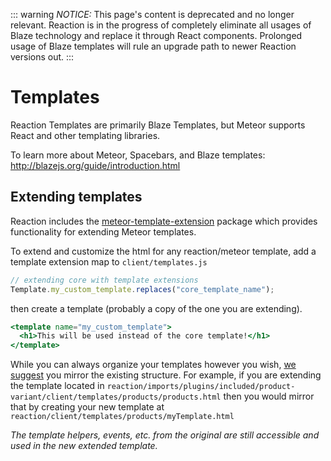 ::: warning
*NOTICE:* This page's content is deprecated and no longer relevant. Reaction is in the progress of completely eliminate all usages of Blaze technology and replace it through React components. Prolonged usage of Blaze templates will rule an upgrade path to newer Reaction versions out.
:::

# Templates

Reaction Templates are primarily Blaze Templates, but Meteor supports React and other templating libraries.

To learn more about Meteor, Spacebars, and Blaze templates: <http://blazejs.org/guide/introduction.html>

## Extending templates

Reaction includes the [meteor-template-extension](https://github.com/aldeed/meteor-template-extension) package which provides functionality for extending Meteor templates.

To extend and customize the html for any reaction/meteor template, add a template extension map to `client/templates.js`

```js
// extending core with template extensions
Template.my_custom_template.replaces("core_template_name");
```

then create a template (probably a copy of the one you are extending).

```handlebars
<template name="my_custom_template">
  <h1>This will be used instead of the core template!</h1>
</template>
```

While you can always organize your templates however you wish, [we suggest](/developer/styleguide.md) you mirror the existing structure. For example, if you are extending the template located in `reaction/imports/plugins/included/product-variant/client/templates/products/products.html` then you would mirror that by creating your new template at `reaction/client/templates/products/myTemplate.html`

_The template helpers, events, etc. from the original are still accessible and used in the new extended template._
